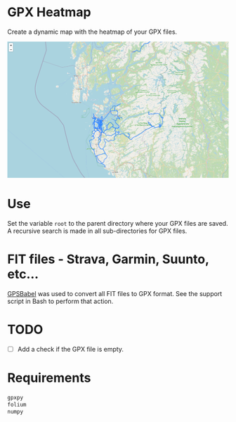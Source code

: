 # GPX Heatmap

Create a dynamic map with the heatmap of your GPX files.

![Screenshot](screenshot.png)

# Use

Set the variable `root` to the parent directory where your GPX files are saved.
A recursive search is made in all sub-directories for GPX files.

# FIT files - Strava, Garmin, Suunto, etc...

[GPSBabel](https://www.gpsbabel.org/) was used to convert all FIT files to GPX format.
See the support script in Bash to perform that action.

# TODO

 - [ ] Add a check if the GPX file is empty.

# Requirements

```
gpxpy
folium
numpy
```

